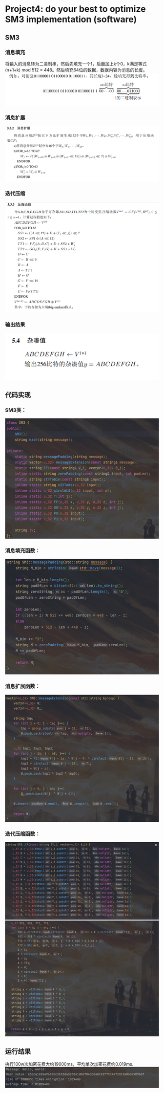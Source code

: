 # Project4: do your best to optimize SM3 implementation (software)

## SM3

### 消息填充

将输入的消息转为二进制串，然后先填充一个1，后面加上k个0，k满足等式(n+1+k) mod 512 = 448。然后填充64位的数据，数据内容为消息的长度。
![Alt text](1.png)

### 消息扩展

![Alt text](2.png)

### 迭代压缩

![Alt text](3.png)

### 输出结果

![Alt text](4.png)

## 代码实现

### SM3类：
![Alt text](5.png)

### 消息填充函数：
![Alt text](6.png)

### 消息扩展函数：
![Alt text](7.png)

### 迭代压缩函数：
![Alt text](8.png)
![Alt text](9.png)

## 运行结果

执行100w次加密花费大约19000ms，平均单次加密花费约0.019ms.
![Alt text](10.png)